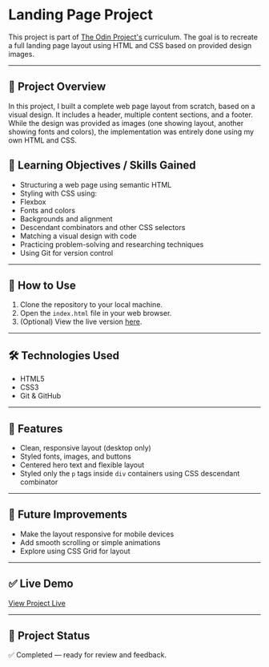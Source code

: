 # Landing Page Project

This project is part of [The Odin Project's](https://www.theodinproject.com/) curriculum. The goal is to recreate a full landing page layout using HTML and CSS based on provided design images.

---

## 📌 Project Overview

In this project, I built a complete web page layout from scratch, based on a visual design. It includes a header, multiple content sections, and a footer. While the design was provided as images (one showing layout, another showing fonts and colors), the implementation was entirely done using my own HTML and CSS.

## 🎯 Learning Objectives / Skills Gained

- Structuring a web page using semantic HTML
- Styling with CSS using:
- Flexbox
- Fonts and colors
- Backgrounds and alignment
- Descendant combinators and other CSS selectors
- Matching a visual design with code
- Practicing problem-solving and researching techniques
- Using Git for version control

---

## 🚀 How to Use

1. Clone the repository to your local machine.
2. Open the `index.html` file in your web browser.
3. (Optional) View the live version [here](https://jesterreyperez.github.io/project-landing-page/).

---

## 🛠️ Technologies Used

- HTML5
- CSS3
- Git & GitHub

---

## 🔧 Features

- Clean, responsive layout (desktop only)
- Styled fonts, images, and buttons
- Centered hero text and flexible layout
- Styled only the `p` tags inside `div` containers using CSS descendant combinator

---

## 🔮 Future Improvements

- Make the layout responsive for mobile devices
- Add smooth scrolling or simple animations
- Explore using CSS Grid for layout

---

## ✅ Live Demo

[View Project Live](https://jesterreyperez.github.io/project-landing-page/)

---

## 📂 Project Status

✅ Completed — ready for review and feedback.
